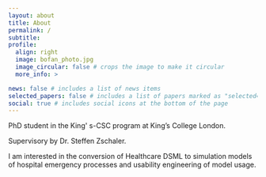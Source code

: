```yaml
---
layout: about
title: About
permalink: /
subtitle:  
profile:
  align: right
  image: bofan_photo.jpg
  image_circular: false # crops the image to make it circular
  more_info: >

news: false # includes a list of news items
selected_papers: false # includes a list of papers marked as "selected={true}"
social: true # includes social icons at the bottom of the page
---
```


PhD student in the King' s-CSC program at King’s College London.

Supervisory by Dr. Steffen Zschaler.

I am interested in the conversion of Healthcare DSML to simulation models of hospital emergency processes and usability engineering of model usage.
